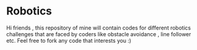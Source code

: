 # Robotics
Hi friends , this repository of mine will contain codes for different robotics challenges that are faced by coders like obstacle avoidance , line follower etc. Feel free to fork any code that interests you :)
